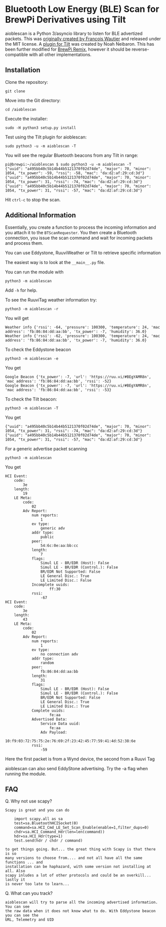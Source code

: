 # Bluetooth Low Energy (BLE) Scan for BrewPi Derivatives using Tilt

aioblescan is a Python 3/asyncio library to listen for BLE advertized packets.  This was [originally created by François Wautier](https://github.com/frawau/aioblescan) and released under the MIT license.  A [plugin for Tilt](https://github.com/baronbrew/aioblescan) was created by Noah Neibaron.  This has been further modified for [BrewPi Remix](https://www.brewpiremix.com), however it should be reverse-compatible with all other implementations.

## Installation

Clone the repository:

    git clone

Move into the Git directory:

    cd /aioblescan

Execute the installer:

    sudo -H python3 setup.py install

Test using the Tilt plugin for aioblescan:

    sudo python3 -u -m aioblescan -T

You will see the regular Bluetooth beacons from any Tilt in range:

    pi@brewpi:~/aioblescan $ sudo python3 -u -m aioblescan -T
    {"uuid": "a495bb40c5b14b44b5121370f02d74de", "major": 70, "minor": 1054, "tx_power": -59, "rssi": -58, "mac": "da:d2:af:29:cd:3d"}
    {"uuid": "a495bb40c5b14b44b5121370f02d74de", "major": 70, "minor": 1054, "tx_power": 31, "rssi": -74, "mac": "da:d2:af:29:cd:3d"}
    {"uuid": "a495bb40c5b14b44b5121370f02d74de", "major": 70, "minor": 1054, "tx_power": 31, "rssi": -57, "mac": "da:d2:af:29:cd:3d"}

Hit `ctrl-c` to stop the scan.

## Additional Information

Essentially, you create a function to process the incoming
information and you attach it to the `BTScanRequester`. You then create a Bluetooth
connection, you issue the scan command and wait for incoming packets and process them.

You can use Eddystone, RuuviWeather or Tilt to retrieve specific information

The easiest way is to look at the `__main__.py` file.

You can run the module with

    python3 -m aioblescan

Add `-h` for help.

To see the RuuviTag weather information try:

    python3 -m aioblescan -r

You will get

    Weather info {'rssi': -64, 'pressure': 100300, 'temperature': 24, 'mac address': 'fb:86:84:dd:aa:bb', 'tx_power': -7, 'humidity': 36.0}
    Weather info {'rssi': -62, 'pressure': 100300, 'temperature': 24, 'mac address': 'fb:86:84:dd:aa:bb', 'tx_power': -7, 'humidity': 36.0}

To check the Eddystone beacon

    python3 -m aioblescan -e

You get

    Google Beacon {'tx_power': -7, 'url': 'https://ruu.vi/#BEgYAMR8n', 'mac address': 'fb:86:84:dd:aa:bb', 'rssi': -52}
    Google Beacon {'tx_power': -7, 'url': 'https://ruu.vi/#BEgYAMR8n', 'mac address': 'fb:86:84:dd:aa:bb', 'rssi': -53}

To check the Tilt beacon:

    python3 -m aioblescan -T

You get

    {"uuid": "a495bb40c5b14b44b5121370f02d74de", "major": 70, "minor": 1054, "tx_power": 31, "rssi": -74, "mac": "da:d2:af:29:cd:3d"}
    {"uuid": "a495bb40c5b14b44b5121370f02d74de", "major": 70, "minor": 1054, "tx_power": 31, "rssi": -57, "mac": "da:d2:af:29:cd:3d"}

For a generic advertise packet scanning

    python3 -m aioblescan

You get

    HCI Event:
        code:
            3e
        length:
            19
        LE Meta:
            code:
                02
            Adv Report:
                num reports:
                    1
                ev type:
                    generic adv
                addr type:
                    public
                peer:
                    54:6c:0e:aa:bb:cc
                length:
                    7
                flags:
                    Simul LE - BR/EDR (Host): False
                    Simul LE - BR/EDR (Control.): False
                    BR/EDR Not Supported: False
                    LE General Disc.: True
                    LE Limited Disc.: False
                Incomplete uuids:
                        ff:30
                rssi:
                    -67
    HCI Event:
        code:
            3e
        length:
            43
        LE Meta:
            code:
                02
            Adv Report:
                num reports:
                    1
                ev type:
                    no connection adv
                addr type:
                    random
                peer:
                    fb:86:84:dd:aa:bb
                length:
                    31
                flags:
                    Simul LE - BR/EDR (Host): False
                    Simul LE - BR/EDR (Control.): False
                    BR/EDR Not Supported: False
                    LE General Disc.: True
                    LE Limited Disc.: True
                Complete uuids:
                        fe:aa
                Advertised Data:
                    Service Data uuid:
                        fe:aa
                    Adv Payload:
                        10:f9:03:72:75:75:2e:76:69:2f:23:42:45:77:59:41:4d:52:38:6e
                rssi:
                    -59

Here the first packet is from a Wynd device, the second from a Ruuvi Tag

aioblescan can also send EddyStone advertising. Try the -a flag when running the module.

## FAQ

Q. Why not use scapy?

    Scapy is great and you can do

        import scapy.all as sa
        test=sa.BluetoothHCISocket(0)
        command=sa.HCI_Cmd_LE_Set_Scan_Enable(enable=1,filter_dups=0)
        chdr=sa.HCI_Command_Hdr(len=len(command))
        hdr=sa.HCI_Hdr(type=1)
        test.send(hdr / chdr / command)

    to get things going. But... the great thing with Scapy is that there is so
    many versions to choose from.... and not all have all the same functions ... and
    installation can be haphazard, with some version not installing at all. Also
    scapy inludes a lot of other protocols and could be an overkill... lastly it
    is never too late to learn...

Q. What can you track?

    aioblescan will try to parse all the incoming advertised information. You can see
    the raw data when it does not know what to do. With Eddystone beacon you can see the
    URL, Telemetry and UID
